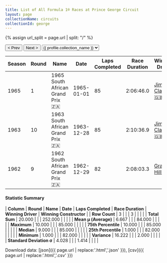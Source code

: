```yaml
---
title: List of All Formula 1® Races at Prince George Circuit
layout: page
collectionName: circuits
collectionId: george
---
```


{% assign url_split = page.url | split: "/" %}
<div id="collection-navigation">
<button onclick="selector.options[selector.selectedIndex-1].value && (window.location = selector.options[selector.selectedIndex-1].value);">&lt; Prev</button>
<button onclick="selector.options[selector.selectedIndex+1].value && (window.location = selector.options[selector.selectedIndex+1].value);">Next &gt;</button>
<select id="selector" onchange="this.options[this.selectedIndex].value && (window.location = this.options[this.selectedIndex].value);">
  {% for collectionId in site.data[page.collectionName].refs %}
    {% if collectionId == page.collectionId %}
      {% assign selected = "selected" %}
    {% else %}
      {% assign selected = "" %}
    {% endif %}
    {% assign profile = site.data[page.collectionName][collectionId].profile %}
    <option value="/f1/{{ page.collectionName }}/{{ collectionId }}/{{ url_split[4] }}" {{ selected }}>{{ profile.collection_name }}</option>
  {% endfor %}
</select>
</div>

| Season | Round | Name | Date | Laps Completed | Race Duration | Winning Driver | Winning Constructor |
|--|--|--|--|--|--|--|--|
| 1965 | 1 | 1965 South African Grand Prix 🇿🇦 | 1965-01-01 | 85 | 2:06:46.0 | [Jim Clark 🇬🇧](/f1/drivers/clark) | Lotus-Climax 🇬🇧 |
| 1963 | 10 | 1963 South African Grand Prix 🇿🇦 | 1963-12-28 | 85 | 2:10:36.9 | [Jim Clark 🇬🇧](/f1/drivers/clark) | Lotus-Climax 🇬🇧 |
| 1962 | 9 | 1962 South African Grand Prix 🇿🇦 | 1962-12-29 | 82 | 2:08:03.3 | [Graham Hill 🇬🇧](/f1/drivers/hill) | BRM 🇬🇧 |

#### Statistic Summary

| **Column** | **Round** | **Name** | **Date** | **Laps Completed** | **Race Duration** | **Winning Driver** | **Winning Constructor** |
| **Row Count** | 3 |  |  | 3 |  |  |  |
| **Total Sum** | 20.000 |  |  | 252.000 |  |  |  |
| **Mean μ (Average)** | 6.667 |  |  | 84.000 |  |  |  |
| **Maximum** | 10.000 |  |  | 85.000 |  |  |  |
| **75th Percentile** | 10.000 |  |  | 85.000 |  |  |  |
| **Median** | 9.000 |  |  | 85.000 |  |  |  |
| **25th Percentile** | 1.000 |  |  | 82.000 |  |  |  |
| **Minimum** | 1.000 |  |  | 82.000 |  |  |  |
| **Variance** | 16.222 |  |  | 2.000 |  |  |  |
| **Standard Deviation σ** | 4.028 |  |  | 1.414 |  |  |  |

Download data: [json]({{ page.url | replace:'.html','.json' }}), [csv]({{ page.url | replace:'.html','.csv' }})
